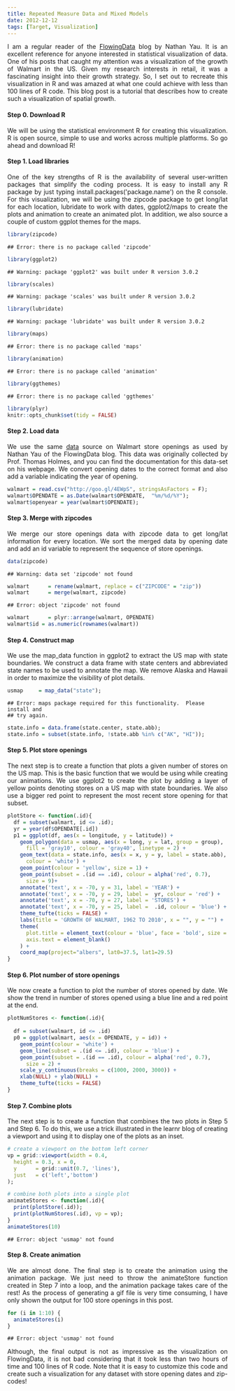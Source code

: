 ```yaml
---
title: Repeated Measure Data and Mixed Models
date: 2012-12-12
tags: [Target, Visualization]
---
```


<style>
p {
  text-align: justify;
}
</style>

I am a regular reader of the [FlowingData](http://www.flowingdata.com) blog by Nathan Yau. It is an excellent reference for anyone interested in statistical visualization of data. One of his posts that caught my attention was a visualization of the growth of Walmart in the US. Given my research interests in retail, it was a fascinating insight into their growth strategy. So, I set out to recreate this visualization in R and was amazed at what one could achieve with less than 100 lines of R code. This blog post is a tutorial that describes how to create such a visualization of spatial growth.

#### Step 0. Download R

We will be using the statistical environment R for creating this visualization. R is open source, simple to use and works across multiple platforms. So go ahead and download R!

#### Step 1. Load libraries

One of the key strengths of R is the availability of several user-written packages that simplify the coding process. It is easy to install any R package by just typing install.packages('package.name') on the R console. For this visualization, we will be using the zipcode package to get long/lat for each location, lubridate to work with dates, ggplot2/maps to create the plots and animation to create an animated plot. In addition, we also source a couple of custom ggplot themes for the maps.


```r
library(zipcode)
```

```
## Error: there is no package called 'zipcode'
```

```r
library(ggplot2)
```

```
## Warning: package 'ggplot2' was built under R version 3.0.2
```

```r
library(scales)
```

```
## Warning: package 'scales' was built under R version 3.0.2
```

```r
library(lubridate)
```

```
## Warning: package 'lubridate' was built under R version 3.0.2
```

```r
library(maps)
```

```
## Error: there is no package called 'maps'
```

```r
library(animation)
```

```
## Error: there is no package called 'animation'
```

```r
library(ggthemes)
```

```
## Error: there is no package called 'ggthemes'
```

```r
library(plyr)
knitr::opts_chunk$set(tidy = FALSE)
```


#### Step 2. Load data

We use the same [data](http://www.econ.umn.edu/~holmes/data/WalMart/index.html) source on Walmart store openings as used by Nathan Yau of the FlowingData blog. This data was originally collected by Prof. Thomas Holmes, and you can find the documentation for this data-set on his webpage. We convert opening dates to the correct format and also add a variable indicating the year of opening.


```r
walmart = read.csv("http://goo.gl/4EWpS", stringsAsFactors = F);
walmart$OPENDATE = as.Date(walmart$OPENDATE,  "%m/%d/%Y");
walmart$openyear = year(walmart$OPENDATE);
```


#### Step 3. Merge with zipcodes


We merge our store openings data with zipcode data to get long/lat information for every location. We sort the merged data by opening date and add an id variable to represent the sequence of store openings.


```r
data(zipcode)
```

```
## Warning: data set 'zipcode' not found
```

```r
walmart      = rename(walmart, replace = c("ZIPCODE" = "zip"))
walmart      = merge(walmart, zipcode)
```

```
## Error: object 'zipcode' not found
```

```r
walmart      = plyr::arrange(walmart, OPENDATE)
walmart$id = as.numeric(rownames(walmart))
```


#### Step 4. Construct map

We use the map_data function in ggplot2 to extract the US map with state boundaries. We construct a data frame with state centers and abbreviated state names to be used to annotate the map. We remove Alaska and Hawaii in order to maximize the visibility of plot details.


```r
usmap     = map_data("state"); 
```

```
## Error: maps package required for this functionality.  Please install and
## try again.
```

```r
state.info = data.frame(state.center, state.abb);
state.info = subset(state.info, !state.abb %in% c("AK", "HI"));
```


#### Step 5. Plot store openings

The next step is to create a function that plots a given number of stores on the US map. This is the basic function that we would be using while creating our animations. We use ggplot2 to create the plot by adding a layer of yellow points denoting stores on a US map with state boundaries. We also use a bigger red point to represent the most recent store opening for that subset.


```r
plotStore <- function(.id){
  df = subset(walmart, id <= .id);
  yr = year(df$OPENDATE[.id])
  p1 = ggplot(df, aes(x = longitude, y = latitude)) +
    geom_polygon(data = usmap, aes(x = long, y = lat, group = group), 
      fill = 'gray10', colour = 'gray40', linetype = 2) +
    geom_text(data = state.info, aes(x = x, y = y, label = state.abb), 
      colour = 'white') +
    geom_point(colour = 'yellow', size = 1) + 
    geom_point(subset = .(id == .id), colour = alpha('red', 0.7),
      size = 9)+
    annotate('text', x = -70, y = 31, label = 'YEAR') + 
    annotate('text', x = -70, y = 29, label =  yr, colour = 'red') +
    annotate('text', x = -70, y = 27, label = 'STORES') +
    annotate('text', x = -70, y = 25, label =  .id, colour = 'blue') +
    theme_tufte(ticks = FALSE) +
    labs(title = 'GROWTH OF WALMART, 1962 TO 2010', x = "", y = "") +
    theme(
      plot.title = element_text(colour = 'blue', face = 'bold', size = 20),
      axis.text = element_blank()
    ) +
    coord_map(project="albers", lat0=37.5, lat1=29.5)      
}
```


#### Step 6. Plot number of store openings

We now create a function to plot the number of stores opened by date. We show the trend in number of stores opened using a blue line and a red point at the end.


```r
plotNumStores <- function(.id){
  
  df = subset(walmart, id <= .id)
  p0 = ggplot(walmart, aes(x = OPENDATE, y = id)) +
    geom_point(colour = 'white') +
    geom_line(subset = .(id <= .id), colour = 'blue') +
    geom_point(subset = .(id == .id), colour = alpha('red', 0.7), 
      size = 2) +
    scale_y_continuous(breaks = c(1000, 2000, 3000)) +
    xlab(NULL) + ylab(NULL) +
    theme_tufte(ticks = FALSE)
}
```


#### Step 7. Combine plots

The next step is to create a function that combines the two plots in Step 5 and Step 6. To do this, we use a trick illustrated in the learnr blog of creating a viewport and using it to display one of the plots as an inset.


```r
# create a viewport on the bottom left corner
vp = grid::viewport(width = 0.4, 
  height = 0.3, x = 0,
  y      = grid::unit(0.7, 'lines'),   
  just   = c('left','bottom')
);

# combine both plots into a single plot
animateStores <- function(.id){
  print(plotStore(.id));
  print(plotNumStores(.id), vp = vp);
}
animateStores(10)
```

```
## Error: object 'usmap' not found
```


#### Step 8. Create animation

We are almost done. The final step is to create the animation using the animation package. We just need to throw the animateStore function created in Step 7 into a loop, and the animation package takes care of the rest! As the process of generating a gif file is very time consuming, I have only shown the output for 100 store openings in this post.


```r
for (i in 1:10) {
  animateStores(i)
}
```

```
## Error: object 'usmap' not found
```


Although, the final output is not as impressive as the visualization on FlowingData, it is not bad considering that it took less than two hours of time and 100 lines of R code. Note that it is easy to customize this code and create such a visualization for any dataset with store opening dates and zip-codes!




